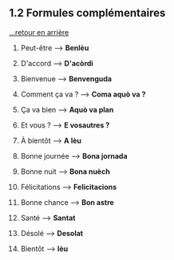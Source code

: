 ## 1.2 Formules complémentaires

[...retour en arrière](../../../menu_fiches.md)

1. Peut-être --> **Benlèu**
    
1. D'accord --> **D'acòrdi**

1. Bienvenue --> **Benvenguda**

1. Comment ça va ? --> **Coma aquò va ?**
    
1. Ça va bien --> **Aquò va plan**
    
1. Et vous ? --> **E vosautres ?**
    
1. À bientôt --> **A lèu**
    
1. Bonne journée --> **Bona jornada**
    
1. Bonne nuit --> **Bona nuèch**
    
1. Félicitations --> **Felicitacions**
    
1. Bonne chance --> **Bon astre**
    
1. Santé --> **Santat**
    
1. Désolé --> **Desolat**
    
1. Bientôt --> **lèu**